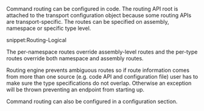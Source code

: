 Command routing can be configured in code. The routing API root is attached to the transport configuration object because some routing APIs are transport-specific. The routes can be specified on assembly, namespace or specific type level.

snippet:Routing-Logical

The per-namespace routes override assembly-level routes and the per-type routes override both namespace and assembly routes.

Routing engine prevents ambiguous routes so if route information comes from more than one source (e.g. code API and configuration file) user has to make sure the type specifications do not overlap. Otherwise an exception will be thrown preventing an endpoint from starting up.

Command routing can also be configured in a configuration section.
